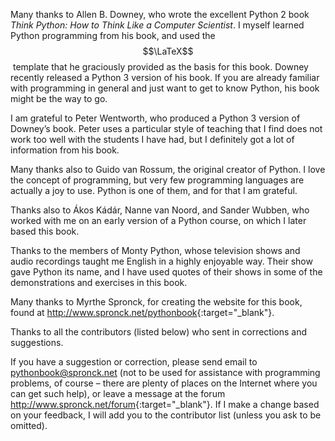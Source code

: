 Many thanks to Allen B. Downey, who wrote the excellent Python 2 book
*Think Python: How to Think Like a Computer Scientist*. I myself learned
Python programming from his book, and used the $$\LaTeX$$ template that he
graciously provided as the basis for this book. Downey recently released
a Python 3 version of his book. If you are already familiar with
programming in general and just want to get to know Python, his book
might be the way to go.

I am grateful to Peter Wentworth, who produced a Python 3 version of
Downey’s book. Peter uses a particular style of teaching that I find
does not work too well with the students I have had, but I definitely
got a lot of information from his book.

Many thanks also to Guido van Rossum, the original creator of Python. I
love the concept of programming, but very few programming languages are
actually a joy to use. Python is one of them, and for that I am
grateful.

Thanks also to Ákos Kádár, Nanne van Noord, and Sander Wubben, who
worked with me on an early version of a Python course, on which I later
based this book.

Thanks to the members of Monty Python, whose television shows and audio
recordings taught me English in a highly enjoyable way. Their show gave
Python its name, and I have used quotes of their shows in some of the
demonstrations and exercises in this book.

Many thanks to Myrthe Spronck, for creating the website for this book,
found at <http://www.spronck.net/pythonbook>{:target="_blank"}.

Thanks to all the contributors (listed below) who sent in corrections
and suggestions.

If you have a suggestion or correction, please send email to
<pythonbook@spronck.net> (not to be used for
assistance with programming problems, of course – there are plenty of
places on the Internet where you can get such help), or leave a message
at the forum <http://www.spronck.net/forum>{:target="_blank"}. If I make a change based on
your feedback, I will add you to the contributor list (unless you ask to
be omitted).
